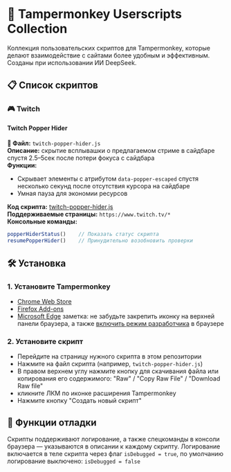 # 🐒 Tampermonkey Userscripts Collection

Коллекция пользовательских скриптов для Tampermonkey, которые делают взаимодействие с сайтами более удобным и эффективным. Созданы при использовании ИИ DeepSeek.

## 📋 Список скриптов

### 🎮 Twitch

#### Twitch Popper Hider
**📜 Файл:** `twitch-popper-hider.js`  
**Описание:** скрытие всплывашки о предлагаемом стриме в сайдбаре спустя 2.5–5сек после потери фокуса с сайдбара<br>
**Функции:**
- Скрывает элементы с атрибутом `data-popper-escaped` спустя несколько секунд после отсутствия курсора на сайдбаре 
- Умная пауза для экономии ресурсов

**Код скрипта:**   [twitch-popper-hider.js](https://github.com/fpsthirty/tampermonkey/raw/main/scripts/twitch/twitch-popper-hider.js)<br>
**Поддерживаемые страницы:** `https://www.twitch.tv/*`<br>
**Консольные команды:**
```javascript
popperHiderStatus()    // Показать статус скрипта
resumePopperHider()    // Принудительно возобновить проверки
```

## 🛠️ Установка

### 1. Установите Tampermonkey
- [Chrome Web Store](https://chrome.google.com/webstore/detail/tampermonkey/dhdgffkkebhmkfjojejmpbldmpobfkfo)
- [Firefox Add-ons](https://addons.mozilla.org/en-US/firefox/addon/tampermonkey/)
- [Microsoft Edge](https://microsoftedge.microsoft.com/addons/detail/tampermonkey/iikmkjmpaadaobahmlepeloendndfphd)
заметка: не забудьте закрепить иконку на верхней панели браузера, а также [включить режим разработчика](https://www.tampermonkey.net/faq.php#Q209) в браузере

### 2. Установите скрипт
- Перейдите на страницу нужного скрипта в этом репозитории
- Нажмите на файл скрипта (например, `twitch-popper-hider.js`)
- В правом верхнем углу нажмите кнопку для скачивания файла или копирования его содержимого: "Raw" / "Copy Raw File" / "Download Raw file"
- кликните ЛКМ по иконке расширения Tampermonkey
- Нажмите кнопку "Создать новый скрипт"

## 🔧 Функции отладки

Скрипты поддерживают логирование, а также спецкоманды в консоли браузера — указываются в описании к каждому скрипту.
Логирование включается в теле скрипта через флаг `isDebugged = true`, по умолчанию логирование выключено: `isDebugged = false`
